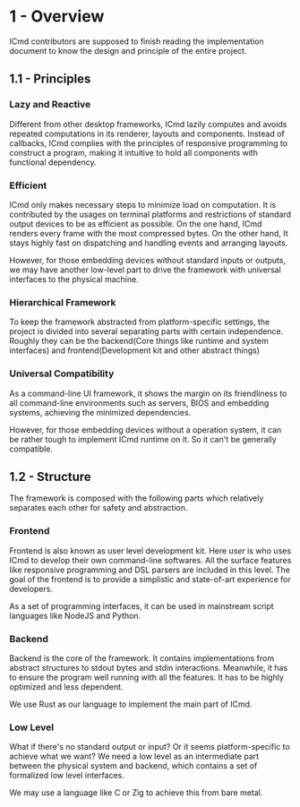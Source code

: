 # 1 - Overview

ICmd contributors are supposed to finish reading the implementation document to know the design and principle of the entire project.

## 1.1 - Principles

### Lazy and Reactive

Different from other desktop frameworks, ICmd lazily computes and avoids repeated computations in its renderer, layouts and components. Instead of callbacks, ICmd complies with the principles of responsive programming to construct a program, making it intuitive to hold all components with functional dependency.

### Efficient

ICmd only makes necessary steps to minimize load on computation. It is contributed by the usages on terminal platforms and restrictions of standard output devices to be as efficient as possible. On the one hand, ICmd renders every frame with the most compressed bytes. On the other hand, It stays highly fast on dispatching and handling events and arranging layouts.

However, for those embedding devices without standard inputs or outputs, we may have another low-level part to drive the framework with universal interfaces to the physical machine.

### Hierarchical Framework

To keep the framework abstracted from platform-specific settings, the project is divided into several separating parts with certain independence. Roughly they can be the backend(Core things like runtime and system interfaces) and frontend(Development kit and other abstract things)

### Universal Compatibility

As a command-line UI framework, it shows the margin on its friendliness to all command-line environments such as servers, BIOS and embedding systems, achieving the minimized dependencies.

However, for those embedding devices without a operation system, it can be rather tough to implement ICmd runtime on it. So it can't be generally compatible.

## 1.2 - Structure

The framework is composed with the following parts which relatively separates each other for safety and abstraction.

### Frontend

Frontend is also known as user level development kit. Here _user_ is who uses ICmd to develop their own command-line softwares. All the surface features like responsive programming and DSL parsers are included in this level. The goal of the frontend is to provide a simplistic and state-of-art experience for developers.

As a set of programming interfaces, it can be used in mainstream script languages like NodeJS and Python.

### Backend

Backend is the core of the framework. It contains implementations from abstract structures to stdout bytes and stdin interactions. Meanwhile, it has to ensure the program well running with all the features. It has to be highly optimized and less dependent.

We use Rust as our language to implement the main part of ICmd.

### Low Level

What if there's no standard output or input? Or it seems platform-specific to achieve what we want? We need a low level as an intermediate part between the physical system and backend, which contains a set of formalized low level interfaces.

We may use a language like C or Zig to achieve this from bare metal.